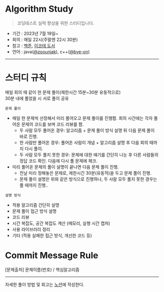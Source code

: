 # Algorithm Study
> 코딩테스트 실력 향상을 위한 스터디입니다.
* 기간 : 2023년 7월 19일~   
* 회의 : 매일 22시(주말엔 22시 30분)   
* 참고 : [백준](https://www.acmicpc.net/), [이코테 도서](http://product.kyobobook.co.kr/detail/S000001810273?LINK=NVB&NaPm=ct%3Dlksgky88%7Cci%3D488ce4b4f48626d07d2064b821d57b14ee0f814b%7Ctr%3Dboksl1%7Csn%3D5342564%7Chk%3Dc57b5de58299b269bc6bbf84ba7888d8f775211b)  
* 언어 : java([@zoouniak](https://github.com/zoouniak)), c++([@bye-on](https://github.com/bye-on))   
* * *

# 스터디 규칙
매일 회의 때 같이 한 문제 풀이(제한시간 15분~30분 유동적으로)   
30분 내에 풀었을 시 서로 풀이 공유   

`문제 풀이`
- 매일 한 문제씩 선정해서 미리 풀어오고 문제 풀이를 진행함. 회의 시간에는 각자 풀어온 문제의 코드를 보며 코드 리뷰를 함.
  + 두 사람 모두 풀어온 경우: 알고리즘 + 문제 풀이 방식 설명 뒤 다음 문제 풀이 바로 진행.
  + 한 사람만 풀어온 경우: 풀어온 사람이 개념 + 알고리즘 설명 후 다음 회의 때까지 다시 풀이.
  + 두 사람 모두 풀지 못한 경우: 문제에 대한 얘기를 간단히 나눈 후 다른 사람들의 정답 코드 확인. 다음에 다시 풀 문제에 체크.
- 미리 풀어온 문제의 풀이 설명이 끝나면 다음 문제 풀이 진행.
  + 전날 미리 정해놓은 문제로, 제한시간 30분(유동적)을 두고 문제 풀이 진행.
  + 문제 풀이 설명은 위와 같은 방식으로 진행하나, 두 사람 모두 풀지 못한 경우는 풀 때까지 진행..
  
`설명 방식`
- 적용 알고리즘 간단히 설명
- 문제 풀이 접근 방식 설명
- 코드 리뷰
- 시간 복잡도, 공간 복잡도 계산 (메모리, 실행 시간 캡처)
- 사용 라이브러리 정리
- 기타 (적용 실패한 접근 방식, 개선한 코드 등)

# Commit Message Rule
[문제출처] 문제이름(번호) / 핵심알고리즘   
* * *

자세한 풀이 방법 및 회고는 [노션](https://copper-crown-7e4.notion.site/fc60348902e44592b4e576bfaca684e9?pvs=4)에 작성한다.   

